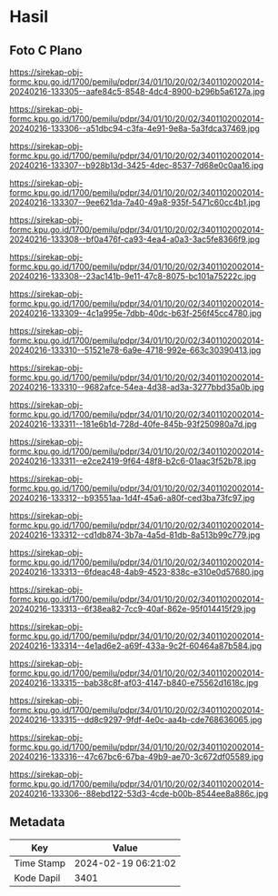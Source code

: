 # Hasil

## Foto C Plano

https://sirekap-obj-formc.kpu.go.id/1700/pemilu/pdpr/34/01/10/20/02/3401102002014-20240216-133305--aafe84c5-8548-4dc4-8900-b296b5a6127a.jpg

https://sirekap-obj-formc.kpu.go.id/1700/pemilu/pdpr/34/01/10/20/02/3401102002014-20240216-133306--a51dbc94-c3fa-4e91-9e8a-5a3fdca37469.jpg

https://sirekap-obj-formc.kpu.go.id/1700/pemilu/pdpr/34/01/10/20/02/3401102002014-20240216-133307--b928b13d-3425-4dec-8537-7d68e0c0aa16.jpg

https://sirekap-obj-formc.kpu.go.id/1700/pemilu/pdpr/34/01/10/20/02/3401102002014-20240216-133307--9ee621da-7a40-49a8-935f-5471c60cc4b1.jpg

https://sirekap-obj-formc.kpu.go.id/1700/pemilu/pdpr/34/01/10/20/02/3401102002014-20240216-133308--bf0a476f-ca93-4ea4-a0a3-3ac5fe8366f9.jpg

https://sirekap-obj-formc.kpu.go.id/1700/pemilu/pdpr/34/01/10/20/02/3401102002014-20240216-133308--23ac141b-9e11-47c8-8075-bc101a75222c.jpg

https://sirekap-obj-formc.kpu.go.id/1700/pemilu/pdpr/34/01/10/20/02/3401102002014-20240216-133309--4c1a995e-7dbb-40dc-b63f-256f45cc4780.jpg

https://sirekap-obj-formc.kpu.go.id/1700/pemilu/pdpr/34/01/10/20/02/3401102002014-20240216-133310--51521e78-6a9e-4718-992e-663c30390413.jpg

https://sirekap-obj-formc.kpu.go.id/1700/pemilu/pdpr/34/01/10/20/02/3401102002014-20240216-133310--9682afce-54ea-4d38-ad3a-3277bbd35a0b.jpg

https://sirekap-obj-formc.kpu.go.id/1700/pemilu/pdpr/34/01/10/20/02/3401102002014-20240216-133311--181e6b1d-728d-40fe-845b-93f250980a7d.jpg

https://sirekap-obj-formc.kpu.go.id/1700/pemilu/pdpr/34/01/10/20/02/3401102002014-20240216-133311--e2ce2419-9f64-48f8-b2c6-01aac3f52b78.jpg

https://sirekap-obj-formc.kpu.go.id/1700/pemilu/pdpr/34/01/10/20/02/3401102002014-20240216-133312--b93551aa-1d4f-45a6-a80f-ced3ba73fc97.jpg

https://sirekap-obj-formc.kpu.go.id/1700/pemilu/pdpr/34/01/10/20/02/3401102002014-20240216-133312--cd1db874-3b7a-4a5d-81db-8a513b99c779.jpg

https://sirekap-obj-formc.kpu.go.id/1700/pemilu/pdpr/34/01/10/20/02/3401102002014-20240216-133313--6fdeac48-4ab9-4523-838c-e310e0d57680.jpg

https://sirekap-obj-formc.kpu.go.id/1700/pemilu/pdpr/34/01/10/20/02/3401102002014-20240216-133313--6f38ea82-7cc9-40af-862e-95f014415f29.jpg

https://sirekap-obj-formc.kpu.go.id/1700/pemilu/pdpr/34/01/10/20/02/3401102002014-20240216-133314--4e1ad6e2-a69f-433a-9c2f-60464a87b584.jpg

https://sirekap-obj-formc.kpu.go.id/1700/pemilu/pdpr/34/01/10/20/02/3401102002014-20240216-133315--bab38c8f-af03-4147-b840-e75562d1618c.jpg

https://sirekap-obj-formc.kpu.go.id/1700/pemilu/pdpr/34/01/10/20/02/3401102002014-20240216-133315--dd8c9297-9fdf-4e0c-aa4b-cde768636065.jpg

https://sirekap-obj-formc.kpu.go.id/1700/pemilu/pdpr/34/01/10/20/02/3401102002014-20240216-133316--47c67bc6-67ba-49b9-ae70-3c672df05589.jpg

https://sirekap-obj-formc.kpu.go.id/1700/pemilu/pdpr/34/01/10/20/02/3401102002014-20240216-133306--88ebd122-53d3-4cde-b00b-8544ee8a886c.jpg


## Metadata

| Key        | Value               |
| ---------- | ------------------- |
| Time Stamp | 2024-02-19 06:21:02 |
| Kode Dapil | 3401                |



